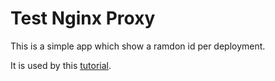 # Test Nginx Proxy

This is a simple app which show a ramdon id per deployment.

It is used by this [tutorial](http://www.jianshu.com/p/cc6ea0707618).

